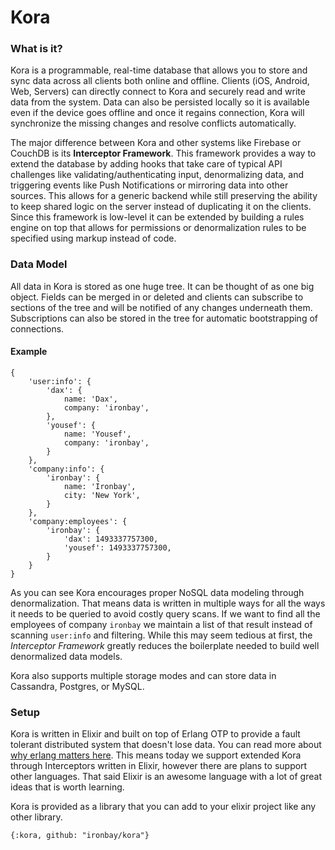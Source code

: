 # Kora

### What is it?
Kora is a programmable, real-time database that allows you to store and sync data across all clients both online and offline. Clients (iOS, Android, Web, Servers) can directly connect to Kora and securely read and write data from the system.  Data can also be persisted locally so it is available even if the device goes offline and once it regains connection, Kora will synchronize the missing changes and resolve conflicts automatically.

The major difference between Kora and other systems like Firebase or CouchDB is its **Interceptor Framework**.  This framework provides a way to extend the database by adding hooks that take care of typical API challenges like validating/authenticating input, denormalizing data, and triggering events like Push Notifications or mirroring data into other sources.  This allows for a generic backend while still preserving the ability to keep shared logic on the server instead of duplicating it on the clients.  Since this framework is low-level it can be extended by building a rules engine on top that allows for permissions or denormalization rules to be specified using markup instead of code.

### Data Model
All data in Kora is stored as one huge tree.  It can be thought of as one big object.  Fields can be merged in or deleted and clients can subscribe to sections of the tree and will be notified of any changes underneath them.  Subscriptions can also be stored in the tree for automatic bootstrapping of connections.

#### Example
```javscript
{
	'user:info': {
		'dax': {
			name: 'Dax',
			company: 'ironbay',
		},
		'yousef': {
			name: 'Yousef',
			company: 'ironbay',
		}
	},
	'company:info': {
		'ironbay': {
			name: 'Ironbay',
			city: 'New York',
		}
	},
	'company:employees': {
		'ironbay': {
			'dax': 1493337757300,
			'yousef': 1493337757300,
		}
	}
}
```

As you can see Kora encourages proper NoSQL data modeling through denormalization.  That means data is written in multiple ways for all the ways it needs to be queried to avoid costly query scans. If we want to find all the employees of company `ironbay` we maintain a list of that result instead of scanning `user:info` and filtering.  While this may seem tedious at first, the *Interceptor Framework* greatly reduces the boilerplate needed to build well denormalized data models.

Kora also supports multiple storage modes and can store data in Cassandra, Postgres, or MySQL.

### Setup
Kora is written in Elixir and built on top of Erlang OTP to provide a fault tolerant distributed system that doesn't lose data.  You can read more about [why erlang matters here](https://sameroom.io/blog/why-erlang-matters/).  This means today we support extended Kora through Interceptors written in Elixir, however there are plans to support other languages.  That said Elixir is an awesome language with a lot of great ideas that is worth learning.

Kora is provided as a library that you can add to your elixir project like any other library.

```
{:kora, github: "ironbay/kora"}
```

